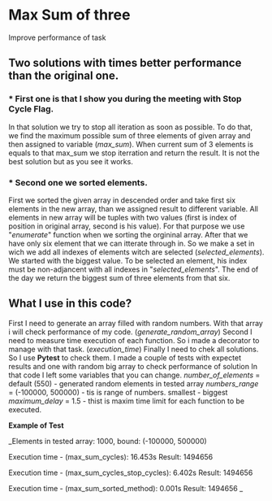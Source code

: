 # Max Sum of three
Improve performance of task

## Two solutions with times better performance than the original one.
### * First one is that I show you during the meeting with Stop Cycle Flag.
In that solution we try to stop all iteration as soon as possible. 
To do that, we find the maximum possible sum of three elements of given array and then assigned to variable (_max_sum_). When current sum of 3 elements is equals to that max_sum we stop iterration and  return the result. It is not the best solution but as you see it works.
       
### * Second one we sorted elements.
   First we sorted the given array in descended order and take first six elements in the new array, than we assigned result to different variable. All elements in new array will be tuples with two values (first is index of position in original array, second is his value). For that purpose we use "_enumerate_" function when we sorting the orgininal array.
   After that we have only six element that we can itterate through in. So we make a set in wich we add all indexes of elements witch are selected (_selected_elements_). We started with the biggest value. To be selected an element, his index must be non-adjancent with all indexes in "_selected_elements_". The end of the day we return the biggest sum of three elements from that six.

## What I use in this code?
  First I need to generate an array filled with random numbers.  With that array i will check performance of my code. (_generate_random_array_)
  Second I need to measure time execution of each function. So i made a decorator to manage with that task. (_execution_time_)
  Finally I need to chek all solutions. So I use **Pytest** to check them. I made a couple of tests with expectet results and one with random big array to check performance of solution
  In that code I left some variables that you can change.
      _number_of_elements_ = default (550) - generated random elements in tested array
      _numbers_range_ = (-100000, 500000) - tis is range of numbers. smallest - biggest
      _maximum_delay_ = 1.5 - thist is maxim time limit for each function to be executed.

**Example of Test**

_Elements in tested array: 1000, bound: (-100000, 500000)

Execution time - (max_sum_cycles): 16.453s
Result: 1494656

Execution time - (max_sum_cycles_stop_cycles): 6.402s
Result: 1494656

Execution time - (max_sum_sorted_method): 0.001s
Result: 1494656
_
